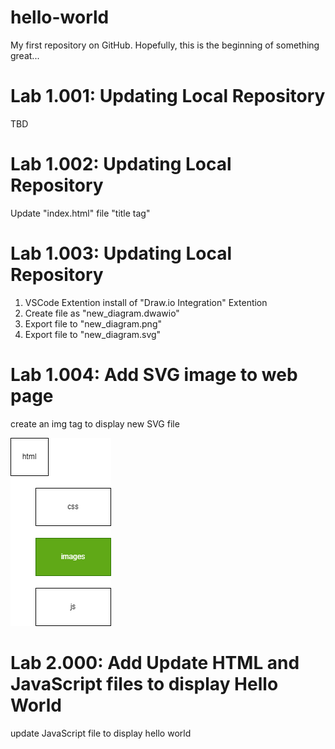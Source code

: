 
# hello-world

My first repository on GitHub. Hopefully, this is the beginning of something great...

# Lab 1.001: Updating Local Repository

TBD

# Lab 1.002: Updating Local Repository

Update "index.html" file "title tag"

# Lab 1.003: Updating Local Repository

 1. VSCode Extention install of "Draw.io Integration" Extention
 2. Create file as "new_diagram.dwawio"
 3. Export file to "new_diagram.png"
 4. Export file to "new_diagram.svg"

# Lab 1.004: Add SVG image to web page

 create an img tag to display new SVG file

 ![Alt text](images/new_diagram.png)

# Lab 2.000: Add Update HTML and JavaScript files to display Hello World

 update JavaScript file to display hello world
